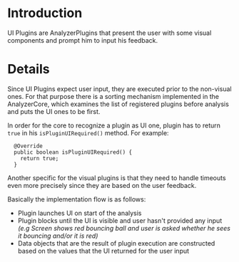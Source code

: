 # Introduction #

UI Plugins are AnalyzerPlugins that present the user with some visual components and prompt him to input his feedback.

# Details #

Since UI Plugins expect user input, they are executed prior to the non-visual ones. For that purpose there is a sorting mechanism implemented in the AnalyzerCore, which examines the list of registered plugins before analysis and puts the UI ones to be first.

In order for the core to recognize a plugin as UI one, plugin has to return `true` in his `isPluginUIRequired()` method.
For example:
```
  @Override
  public boolean isPluginUIRequired() {
    return true;
  }
```

Another specific for the visual plugins is that they need to handle timeouts even more precisely since they are based on the user feedback.

Basically the implementation flow is as follows:
  * Plugin launches UI on start of the analysis
  * Plugin blocks until the UI is visible and user hasn't provided any input _(e.g Screen shows red bouncing ball and user is asked whether he sees it bouncing and/or it is red)_
  * Data objects that are the result of plugin execution are constructed based on the values that the UI returned for the user input